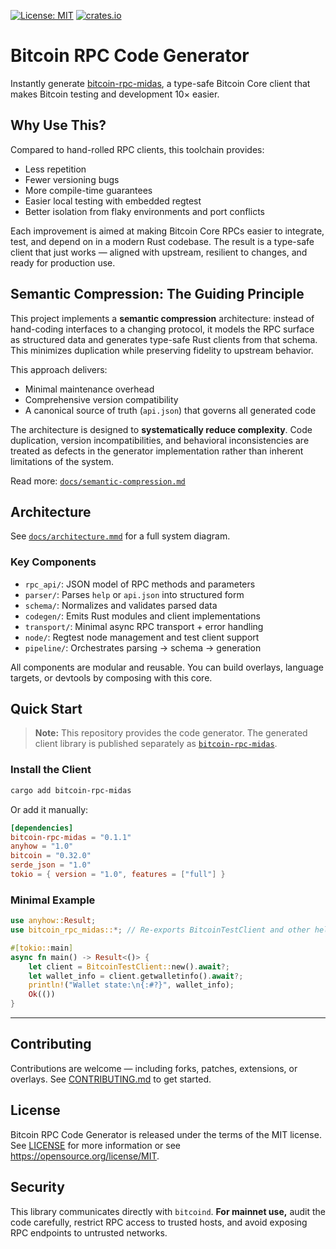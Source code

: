 [![License: MIT](https://img.shields.io/badge/license-MIT-blue)](LICENSE)
[![crates.io](https://img.shields.io/crates/v/bitcoin-rpc-midas)](https://crates.io/crates/bitcoin-rpc-midas)

# Bitcoin RPC Code Generator

Instantly generate [bitcoin-rpc-midas](https://github.com/nervana21/bitcoin-rpc-midas), a type-safe Bitcoin Core client that makes Bitcoin testing and development 10× easier.

## Why Use This?

Compared to hand-rolled RPC clients, this toolchain provides:

- Less repetition
- Fewer versioning bugs
- More compile-time guarantees
- Easier local testing with embedded regtest
- Better isolation from flaky environments and port conflicts

Each improvement is aimed at making Bitcoin Core RPCs easier to integrate, test, and depend on in a modern Rust codebase. The result is a type-safe client that just works — aligned with upstream, resilient to changes, and ready for production use.

## Semantic Compression: The Guiding Principle

This project implements a **semantic compression** architecture: instead of hand-coding interfaces to a changing protocol, it models the RPC surface as structured data and generates type-safe Rust clients from that schema. This minimizes duplication while preserving fidelity to upstream behavior.

This approach delivers:

- Minimal maintenance overhead
- Comprehensive version compatibility
- A canonical source of truth (`api.json`) that governs all generated code

The architecture is designed to **systematically reduce complexity**. Code duplication, version incompatibilities, and behavioral inconsistencies are treated as defects in the generator implementation rather than inherent limitations of the system.

Read more: [`docs/semantic-compression.md`](docs/semantic-compression.md)

## Architecture

See [`docs/architecture.mmd`](docs/architecture.mmd) for a full system diagram.

### Key Components

- `rpc_api/`: JSON model of RPC methods and parameters
- `parser/`: Parses `help` or `api.json` into structured form
- `schema/`: Normalizes and validates parsed data
- `codegen/`: Emits Rust modules and client implementations
- `transport/`: Minimal async RPC transport + error handling
- `node/`: Regtest node management and test client support
- `pipeline/`: Orchestrates parsing → schema → generation

All components are modular and reusable. You can build overlays, language targets, or devtools by composing with this core.

## Quick Start

> **Note:** This repository provides the code generator. The generated client library is published separately as [`bitcoin-rpc-midas`](https://crates.io/crates/bitcoin-rpc-midas).

### Install the Client

```bash
cargo add bitcoin-rpc-midas
```

Or add it manually:

```toml
[dependencies]
bitcoin-rpc-midas = "0.1.1"
anyhow = "1.0"
bitcoin = "0.32.0"
serde_json = "1.0"
tokio = { version = "1.0", features = ["full"] }
```

### Minimal Example

```rust
use anyhow::Result;
use bitcoin_rpc_midas::*; // Re-exports BitcoinTestClient and other helpers

#[tokio::main]
async fn main() -> Result<()> {
    let client = BitcoinTestClient::new().await?;
    let wallet_info = client.getwalletinfo().await?;
    println!("Wallet state:\n{:#?}", wallet_info);
    Ok(())
}
```

---

## Contributing

Contributions are welcome — including forks, patches, extensions, or overlays.
See [CONTRIBUTING.md](CONTRIBUTING.md) to get started.

## License

Bitcoin RPC Code Generator is released under the terms of the MIT license. See [LICENSE](LICENSE) for more information or see https://opensource.org/license/MIT.

## Security

This library communicates directly with `bitcoind`.
**For mainnet use,** audit the code carefully, restrict RPC access to trusted hosts, and avoid exposing RPC endpoints to untrusted networks.
